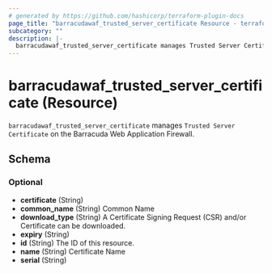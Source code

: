 ```yaml
---
# generated by https://github.com/hashicorp/terraform-plugin-docs
page_title: "barracudawaf_trusted_server_certificate Resource - terraform-provider-barracudawaf"
subcategory: ""
description: |-
  barracudawaf_trusted_server_certificate manages Trusted Server Certificate on the Barracuda Web Application Firewall.
---
```


# barracudawaf_trusted_server_certificate (Resource)

`barracudawaf_trusted_server_certificate` manages `Trusted Server Certificate` on the Barracuda Web Application Firewall.



<!-- schema generated by tfplugindocs -->
## Schema

### Optional

- **certificate** (String)
- **common_name** (String) Common Name
- **download_type** (String) A Certificate Signing Request (CSR) and/or Certificate can be downloaded.
- **expiry** (String)
- **id** (String) The ID of this resource.
- **name** (String) Certificate Name
- **serial** (String)


